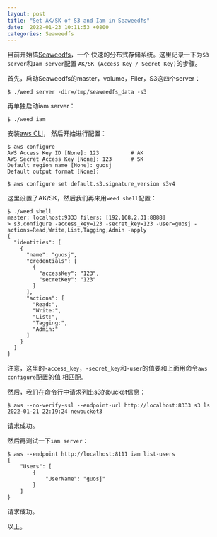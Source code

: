 ```yaml
---
layout: post
title: "Set AK/SK of S3 and Iam in Seaweedfs"
date:  2022-01-23 10:11:53 +0800
categories: Seaweedfs
---
```


目前开始搞[Seaweedfs](https://github.com/chrislusf/seaweedfs)，一个
快速的分布式存储系统。这里记录一下为`S3 server`和`Iam server`配置
`AK/SK (Access Key / Secret Key)`的步骤。

首先，启动Seaweedfs的master，volume，Filer，S3这四个server：
```
$ ./weed server -dir=/tmp/seaweedfs_data -s3
```

再单独启动iam server：
```
$ ./weed iam
```

安装[aws CLI](https://docs.aws.amazon.com/cli/latest/userguide/getting-started-install.html)，
然后开始进行配置：
```
$ aws configure
AWS Access Key ID [None]: 123          # AK
AWS Secret Access Key [None]: 123      # SK
Default region name [None]: guosj
Default output format [None]:

$ aws configure set default.s3.signature_version s3v4
```

这里设置了AK/SK，然后我们再来用`weed shell`配置：
```
$ ./weed shell
master: localhost:9333 filers: [192.168.2.31:8888]
> s3.configure -access_key=123 -secret_key=123 -user=guosj -actions=Read,Write,List,Tagging,Admin -apply
{
  "identities": [
    {
      "name": "guosj",
      "credentials": [
        {
          "accessKey": "123",
          "secretKey": "123"
        }
      ],
      "actions": [
        "Read:",
        "Write:",
        "List:",
        "Tagging:",
        "Admin:"
      ]
    }
  ]
}
```
注意，这里的`-access_key`，`-secret_key`和`-user`的值要和上面用命令`aws configure`配置的值
相匹配。

然后，我们在命令行中请求列出s3的bucket信息：
```
$ aws --no-verify-ssl --endpoint-url http://localhost:8333 s3 ls
2022-01-21 22:19:24 newbucket3
```

请求成功。

然后再测试一下`iam server`：
```
$ aws --endpoint http://localhost:8111 iam list-users
{
    "Users": [
        {
            "UserName": "guosj"
        }
    ]
}
```

请求成功。

以上。
